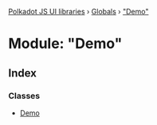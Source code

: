 [Polkadot JS UI libraries](../README.md) › [Globals](../globals.md) › ["Demo"](_demo_.md)

# Module: "Demo"

## Index

### Classes

* [Demo](../classes/_demo_.demo.md)
